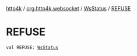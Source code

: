 [http4k](../../index.md) / [org.http4k.websocket](../index.md) / [WsStatus](index.md) / [REFUSE](./-r-e-f-u-s-e.md)

# REFUSE

`val REFUSE: `[`WsStatus`](index.md)